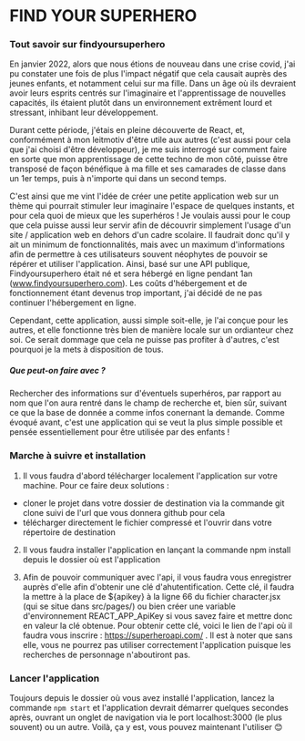 <h1>FIND YOUR SUPERHERO</h1>

<h3>Tout savoir sur findyoursuperhero</h3>

En janvier 2022, alors que nous étions de nouveau dans une crise covid, j'ai pu constater une fois de plus l'impact négatif que cela causait auprès des jeunes enfants, et notamment celui sur ma fille. Dans un âge où ils devraient avoir leurs esprits centrés sur l'imaginaire et l'apprentissage de nouvelles capacités, ils étaient plutôt dans un environnement extrêment lourd et stressant, inhibant leur développement.

Durant cette période, j'étais en pleine découverte de React, et, conformément à mon leitmotiv d'être utile aux autres (c'est aussi pour cela que j'ai choisi d'être développeur), je me suis interrogé sur comment faire en sorte que mon apprentissage de cette techno de mon côté, puisse être transposé de façon bénéfique à ma fille et ses camarades de classe dans un 1er temps, puis à n'importe qui dans un second temps.

C'est ainsi que me vint l'idée de créer une petite application web sur un thème qui pourrait stimuler leur imaginaire l'espace de quelques instants, et pour cela quoi de mieux que les superhéros ! Je voulais aussi pour le coup que cela puisse aussi leur servir afin de découvrir simplement l'usage d'un site / application web en dehors d'un cadre scolaire. Il faudrait donc qu'il y ait un minimum de fonctionnalités, mais avec un maximum d'informations afin de permettre à ces utilisateurs souvent néophytes de pouvoir se répérer et utiliser l'application.
Ainsi, basé sur une API publique, Findyoursuperhero était né et sera hébergé en ligne pendant 1an (www.findyoursuperhero.com).
Les coûts d'hébergement et de fonctionnement étant devenus trop important, j'ai décidé de ne pas continuer l'hébergement en ligne.

Cependant, cette application, aussi simple soit-elle, je l'ai conçue pour les autres, et elle fonctionne très bien de manière locale sur un ordianteur chez soi.
Ce serait dommage que cela ne puisse pas profiter à d'autres, c'est pourquoi je la mets à disposition de tous.

<h5>Que peut-on faire avec ?</h5>

Rechercher des informations sur d'éventuels superhéros, par rapport au nom que l'on aura rentré dans le champ de recherche et, bien sûr, suivant ce que la base de donnée a comme infos conernant la demande.
Comme évoqué avant, c'est une application qui se veut la plus simple possible et pensée essentiellement pour être utilisée par des enfants !

<h3>Marche à suivre et installation </h3>

1. Il vous faudra d'abord télécharger localement l'application sur votre machine. Pour ce faire deux solutions :

-   cloner le projet dans votre dossier de destination via la commande git clone suivi de l'url que vous donnera github pour cela
-   télécharger directement le fichier compressé et l'ouvrir dans votre répertoire de destination

2. Il vous faudra installer l'application en lançant la commande npm install depuis le dossier où est l'application

3. Afin de pouvoir communiquer avec l'api, il vous faudra vous enregistrer auprès d'elle afin d'obtenir une clé d'ahutentification. Cette clé, il faudra la mettre à la place de ${apikey} à la ligne 66 du fichier character.jsx (qui se situe dans src/pages/) ou bien créer une variable d'environnement REACT_APP_ApiKey si vous savez faire et mettre donc en valeur la clé obtenue.
   Pour obtenir cette clé, voici le lien de l'api où il faudra vous inscrire : https://superheroapi.com/ .
   Il est à noter que sans elle, vous ne pourrez pas utiliser correctement l'application puisque les recherches de personnage n'aboutiront pas.

<h3>Lancer l'application</h3>

Toujours depuis le dossier où vous avez installé l'application, lancez la commande `npm start` et l'application devrait démarrer quelques secondes après, ouvrant un onglet de navigation via le port localhost:3000 (le plus souvent) ou un autre.
Voilà, ça y est, vous pouvez maintenant l'utiliser 😊

